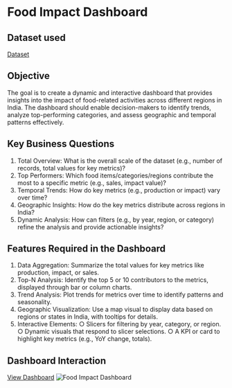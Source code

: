 # Food Impact Dashboard
## Dataset used
<a href="https://github.com/therealshivrajroman/DV_EXAM/blob/main/food_impact_india.csv">Dataset</a>

## Objective
The goal is to create a dynamic and interactive dashboard that provides insights into the impact of
food-related activities across different regions in India. The dashboard should enable decision-makers to
identify trends, analyze top-performing categories, and assess geographic and temporal patterns
effectively.

## Key Business Questions
1. Total Overview: What is the overall scale of the dataset (e.g., number of records, total values for
key metrics)?
2. Top Performers: Which food items/categories/regions contribute the most to a specific metric
(e.g., sales, impact value)?
3. Temporal Trends: How do key metrics (e.g., production or impact) vary over time?
4. Geographic Insights: How do the key metrics distribute across regions in India?
5. Dynamic Analysis: How can filters (e.g., by year, region, or category) refine the analysis and
provide actionable insights?

## Features Required in the Dashboard
1. Data Aggregation: Summarize the total values for key metrics like production, impact, or sales.
2. Top-N Analysis: Identify the top 5 or 10 contributors to the metrics, displayed through bar or
column charts.
3. Trend Analysis: Plot trends for metrics over time to identify patterns and seasonality.
4. Geographic Visualization: Use a map visual to display data based on regions or states in India,
with tooltips for details.
5. Interactive Elements:
○ Slicers for filtering by year, category, or region.
○ Dynamic visuals that respond to slicer selections.
○ A KPI or card to highlight key metrics (e.g., YoY change, totals).

## Dashboard Interaction
<a href="https://github.com/therealshivrajroman/DV_EXAM/blob/main/Food%20Impact%20Dashboard.jpg">View Dashboard</a>
![Food Impact Dashboard](https://github.com/user-attachments/assets/548c1cc8-769f-4c1e-b677-b8685c06654e)

